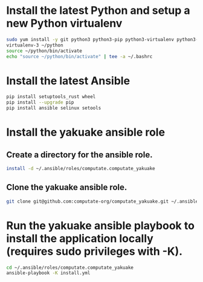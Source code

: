 # Install the latest Python and setup a new Python virtualenv

```bash
sudo yum install -y git python3 python3-pip python3-virtualenv python3-libselinux python3-libsemanage python3-policycoreutils
virtualenv-3 ~/python
source ~/python/bin/activate
echo "source ~/python/bin/activate" | tee -a ~/.bashrc
```

# Install the latest Ansible

```bash
pip install setuptools_rust wheel
pip install --upgrade pip
pip install ansible selinux setools
```

# Install the yakuake ansible role

## Create a directory for the ansible role. 

```bash
install -d ~/.ansible/roles/computate.computate_yakuake
```

## Clone the yakuake ansible role. 

```bash
git clone git@github.com:computate-org/computate_yakuake.git ~/.ansible/roles/computate.computate_yakuake
```

# Run the yakuake ansible playbook to install the application locally (requires sudo privileges with -K). 

```bash
cd ~/.ansible/roles/computate.computate_yakuake
ansible-playbook -K install.yml
```



